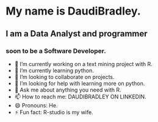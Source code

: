 
# My name is DaudiBradley.
## I am a Data Analyst and programmer
### soon to be a Software Developer.


- 🔭 I’m currently  working on  a text mining project with R.
- 🌱 I’m currently learning python. 
- 👯 I’m looking to collaborate on projects.
- 🤔 I’m looking for help with learning more on python.
- 💬 Ask me about anything you need with R. 
- 📫 How to reach me: DAUDIBRADLEY ON LINKEDIN.
- 😄 Pronouns: He.
- ⚡ Fun fact: R-studio is my wife.

